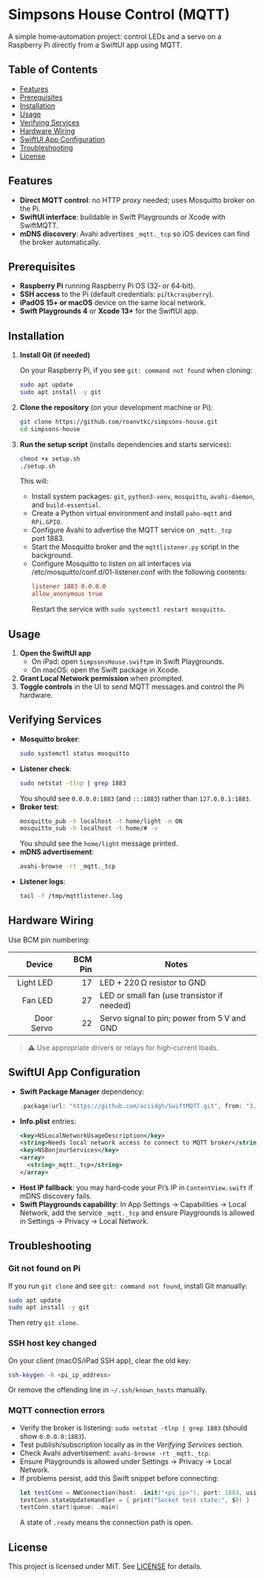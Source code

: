 # Simpsons House Control (MQTT)

A simple home‑automation project: control LEDs and a servo on a Raspberry Pi directly from a SwiftUI app using MQTT.

## Table of Contents

- [Features](#features)
- [Prerequisites](#prerequisites)
- [Installation](#installation)
- [Usage](#usage)
- [Verifying Services](#verifying-services)
- [Hardware Wiring](#hardware-wiring)
- [SwiftUI App Configuration](#swiftui-app-configuration)
- [Troubleshooting](#troubleshooting)
- [License](#license)

## Features

- **Direct MQTT control**: no HTTP proxy needed; uses Mosquitto broker on the Pi.
- **SwiftUI interface**: buildable in Swift Playgrounds or Xcode with SwiftMQTT.
- **mDNS discovery**: Avahi advertises `_mqtt._tcp` so iOS devices can find the broker automatically.

## Prerequisites

- **Raspberry Pi** running Raspberry Pi OS (32‑ or 64‑bit).
- **SSH access** to the Pi (default credentials: `pi`/`tkcraspberry`).
- **iPadOS 15+ or macOS** device on the same local network.
- **Swift Playgrounds 4** or **Xcode 13+** for the SwiftUI app.

## Installation

1. **Install Git (if needed)**
   
   On your Raspberry Pi, if you see `git: command not found` when cloning:
   ```bash
   sudo apt update
   sudo apt install -y git
   ```

2. **Clone the repository** (on your development machine or Pi):
   ```bash
   git clone https://github.com/roanvtkc/simpsons-house.git
   cd simpsons-house
   ```

3. **Run the setup script** (installs dependencies and starts services):
   ```bash
   chmod +x setup.sh
   ./setup.sh
   ```
   This will:
   - Install system packages: `git`, `python3-venv`, `mosquitto`, `avahi-daemon`, and `build-essential`.
   - Create a Python virtual environment and install `paho-mqtt` and `RPi.GPIO`.
   - Configure Avahi to advertise the MQTT service on `_mqtt._tcp` port 1883.
   - Start the Mosquitto broker and the `mqttlistener.py` script in the background.
   - Configure Mosquitto to listen on all interfaces via /etc/mosquitto/conf.d/01-listener.conf
     with the following contents:
     ```conf
     listener 1883 0.0.0.0
     allow_anonymous true
     ```
     Restart the service with `sudo systemctl restart mosquitto`.

## Usage

1. **Open the SwiftUI app**
   - On iPad: open `SimpsonsHouse.swiftpm` in Swift Playgrounds.
   - On macOS: open the Swift package in Xcode.
2. **Grant Local Network permission** when prompted.
3. **Toggle controls** in the UI to send MQTT messages and control the Pi hardware.

## Verifying Services

- **Mosquitto broker**:
  ```bash
  sudo systemctl status mosquitto
  ```
- **Listener check**:
  ```bash
  sudo netstat -tlnp | grep 1883
  ```
  You should see `0.0.0.0:1883` (and `:::1883`) rather than `127.0.0.1:1883`.
- **Broker test**:
  ```bash
  mosquitto_pub -h localhost -t home/light -m ON
  mosquitto_sub -h localhost -t home/# -v
  ```
  You should see the `home/light` message printed.
- **mDNS advertisement**:
  ```bash
  avahi-browse -rt _mqtt._tcp
  ```
- **Listener logs**:
  ```bash
  tail -f /tmp/mqttlistener.log
  ```

## Hardware Wiring

Use BCM pin numbering:

| Device     | BCM Pin | Notes                                          |
|-----------:|--------:|------------------------------------------------|
| Light LED  |      17 | LED + 220 Ω resistor to GND                   |
| Fan LED    |      27 | LED or small fan (use transistor if needed)   |
| Door Servo |      22 | Servo signal to pin; power from 5 V and GND   |

> ⚠️ Use appropriate drivers or relays for high‑current loads.

## SwiftUI App Configuration

- **Swift Package Manager** dependency:
  ```swift
  .package(url: "https://github.com/aciidgh/SwiftMQTT.git", from: "3.0.0")
  ```
- **Info.plist** entries:
  ```xml
  <key>NSLocalNetworkUsageDescription</key>
  <string>Needs local network access to connect to MQTT broker</string>
  <key>NSBonjourServices</key>
  <array>
    <string>_mqtt._tcp</string>
  </array>
  ```
- **Host IP fallback**: you may hard‑code your Pi’s IP in `ContentView.swift` if mDNS discovery fails.
- **Swift Playgrounds capability**: In App Settings → Capabilities → Local Network, add the service `_mqtt._tcp` and ensure Playgrounds is allowed in Settings → Privacy → Local Network.

## Troubleshooting

### Git not found on Pi

If you run `git clone` and see `git: command not found`, install Git manually:
```bash
sudo apt update
sudo apt install -y git
```  
Then retry `git clone`.

### SSH host key changed

On your client (macOS/iPad SSH app), clear the old key:
```bash
ssh-keygen -R <pi_ip_address>
```  
Or remove the offending line in `~/.ssh/known_hosts` manually.

### MQTT connection errors

- Verify the broker is listening: `sudo netstat -tlnp | grep 1883` (should show `0.0.0.0:1883`).
- Test publish/subscription locally as in the *Verifying Services* section.
- Check Avahi advertisement: `avahi-browse -rt _mqtt._tcp`.
- Ensure Playgrounds is allowed under Settings → Privacy → Local Network.
- If problems persist, add this Swift snippet before connecting:
  ```swift
  let testConn = NWConnection(host: .init("<pi_ip>"), port: 1883, using: .tcp)
  testConn.stateUpdateHandler = { print("Socket test state:", $0) }
  testConn.start(queue: .main)
  ```
  A state of `.ready` means the connection path is open.

## License

This project is licensed under MIT. See [LICENSE](LICENSE) for details.
